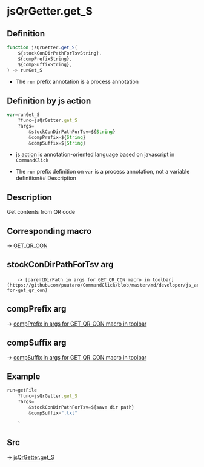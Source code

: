 # jsQrGetter.get_S

## Definition

```js.js
function jsQrGetter.get_S(
	${stockConDirPathForTsvString},
	${compPrefixString},
	${compSuffixString},
) -> runGet_S
```

- The `run` prefix annotation is a process annotation
## Definition by js action

```js.js
var=runGet_S
	?func=jsQrGetter.get_S
	?args=
		&stockConDirPathForTsv=${String}
		&compPrefix=${String}
		&compSuffix=${String}
```

- [js action](#) is annotation-oriented language based on javascript in `CommandClick`

- The `run` prefix definition on `var` is a process annotation, not a variable definition## Description

## Description

Get contents from QR code

## Corresponding macro

-> [GET_QR_CON](https://github.com/puutaro/CommandClick/blob/master/md/developer/js_action/js_action_macro_for_toolbar.md#get_qr_con)

## stockConDirPathForTsv arg

      　-> [parentDirPath in args for GET_QR_CON macro in toolbar](https://github.com/puutaro/CommandClick/blob/master/md/developer/js_action/js_action_macro_for_toolbar.md#args-for-get_qr_con)

## compPrefix arg

-> [compPrefix in args for GET_QR_CON macro in toolbar](https://github.com/puutaro/CommandClick/blob/master/md/developer/js_action/js_action_macro_for_toolbar.md#args-for-get_qr_con)

## compSuffix arg

-> [compSuffix in args for GET_QR_CON macro in toolbar](https://github.com/puutaro/CommandClick/blob/master/md/developer/js_action/js_action_macro_for_toolbar.md#args-for-get_qr_con)


## Example

```js.js
run=getFile
    ?func=jsQrGetter.get_S
    ?args=
        &stockConDirPathForTsv=${save dir path}
        &compSuffix=".txt"
```
        `


## Src

-> [jsQrGetter.get_S](https://github.com/puutaro/CommandClick/blob/master/app/src/main/java/com/puutaro/commandclick/fragment_lib/terminal_fragment/js_interface/qr/JsQrGetter.kt#L25)


